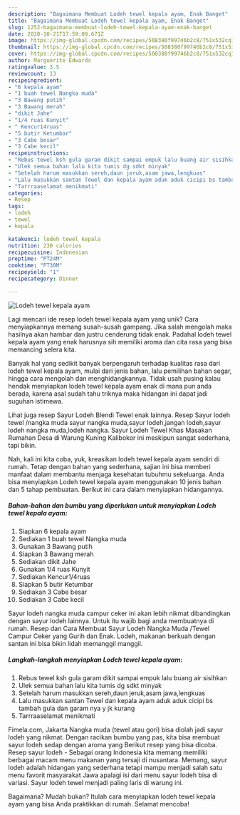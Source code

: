 ```yaml
---
description: "Bagaimana Membuat Lodeh tewel kepala ayam, Enak Banget"
title: "Bagaimana Membuat Lodeh tewel kepala ayam, Enak Banget"
slug: 1252-bagaimana-membuat-lodeh-tewel-kepala-ayam-enak-banget
date: 2020-10-21T17:59:09.671Z
image: https://img-global.cpcdn.com/recipes/508380f99746b2c8/751x532cq70/lodeh-tewel-kepala-ayam-foto-resep-utama.jpg
thumbnail: https://img-global.cpcdn.com/recipes/508380f99746b2c8/751x532cq70/lodeh-tewel-kepala-ayam-foto-resep-utama.jpg
cover: https://img-global.cpcdn.com/recipes/508380f99746b2c8/751x532cq70/lodeh-tewel-kepala-ayam-foto-resep-utama.jpg
author: Marguerite Edwards
ratingvalue: 3.5
reviewcount: 13
recipeingredient:
- "6 kepala ayam"
- "1 buah tewel Nangka muda"
- "3 Bawang putih"
- "3 Bawang merah"
- "dikit Jahe"
- "1/4 ruas Kunyit"
- " Kencur14ruas"
- "5 butir Ketumbar"
- "3 Cabe besar"
- "3 Cabe kecil"
recipeinstructions:
- "Rebus tewel ksh gula garam dikit sampai empuk lalu buang air sisihkan"
- "Ulek semua bahan lalu kita tumis dg sdkt minyak"
- "Setelah harum masukkan sereh,daun jeruk,asam jawa,lengkuas"
- "Lalu masukkan santan Tewel dan kepala ayam aduk aduk cicipi bs tambah gula dan garam nya y jk kurang"
- "Tarrraaselamat menikmati"
categories:
- Resep
tags:
- lodeh
- tewel
- kepala

katakunci: lodeh tewel kepala 
nutrition: 230 calories
recipecuisine: Indonesian
preptime: "PT24M"
cooktime: "PT30M"
recipeyield: "1"
recipecategory: Dinner

---
```



![Lodeh tewel kepala ayam](https://img-global.cpcdn.com/recipes/508380f99746b2c8/751x532cq70/lodeh-tewel-kepala-ayam-foto-resep-utama.jpg)

Lagi mencari ide resep lodeh tewel kepala ayam yang unik? Cara menyiapkannya memang susah-susah gampang. Jika salah mengolah maka hasilnya akan hambar dan justru cenderung tidak enak. Padahal lodeh tewel kepala ayam yang enak harusnya sih memiliki aroma dan cita rasa yang bisa memancing selera kita.

Banyak hal yang sedikit banyak berpengaruh terhadap kualitas rasa dari lodeh tewel kepala ayam, mulai dari jenis bahan, lalu pemilihan bahan segar, hingga cara mengolah dan menghidangkannya. Tidak usah pusing kalau hendak menyiapkan lodeh tewel kepala ayam enak di mana pun anda berada, karena asal sudah tahu triknya maka hidangan ini dapat jadi suguhan istimewa.

Lihat juga resep Sayur Lodeh Blendi Tewel enak lainnya. Resep Sayur lodeh tewel /nangka muda sayur nangka muda,sayur lodeh,jangan lodeh,sayur lodeh nangka muda,lodeh nangka. Sayur Lodeh Tewel Khas Masakan Rumahan Desa di Warung Kuning Kalibokor ini meskipun sangat sederhana, tapi bikin.


Nah, kali ini kita coba, yuk, kreasikan lodeh tewel kepala ayam sendiri di rumah. Tetap dengan bahan yang sederhana, sajian ini bisa memberi manfaat dalam membantu menjaga kesehatan tubuhmu sekeluarga. Anda bisa menyiapkan Lodeh tewel kepala ayam menggunakan 10 jenis bahan dan 5 tahap pembuatan. Berikut ini cara dalam menyiapkan hidangannya.

<!--inarticleads1-->

##### Bahan-bahan dan bumbu yang diperlukan untuk menyiapkan Lodeh tewel kepala ayam:

1. Siapkan 6 kepala ayam
1. Sediakan 1 buah tewel Nangka muda
1. Gunakan 3 Bawang putih
1. Siapkan 3 Bawang merah
1. Sediakan dikit Jahe
1. Gunakan 1/4 ruas Kunyit
1. Sediakan  Kencur1/4ruas
1. Siapkan 5 butir Ketumbar
1. Sediakan 3 Cabe besar
1. Sediakan 3 Cabe kecil


Sayur lodeh nangka muda campur ceker ini akan lebih nikmat dibandingkan dengan sayur lodeh lainnya. Untuk itu wajib bagi anda membuatnya di rumah. Resep dan Cara Membuat Sayur Lodeh Nangka Muda /Tewel Campur Ceker yang Gurih dan Enak. Lodeh, makanan berkuah dengan santan ini bisa bikin lidah memanggil manggil. 

<!--inarticleads2-->

##### Langkah-langkah menyiapkan Lodeh tewel kepala ayam:

1. Rebus tewel ksh gula garam dikit sampai empuk lalu buang air sisihkan
1. Ulek semua bahan lalu kita tumis dg sdkt minyak
1. Setelah harum masukkan sereh,daun jeruk,asam jawa,lengkuas
1. Lalu masukkan santan Tewel dan kepala ayam aduk aduk cicipi bs tambah gula dan garam nya y jk kurang
1. Tarrraaselamat menikmati


Fimela.com, Jakarta Nangka muda (tewel atau gori) bisa diolah jadi sayur lodeh yang nikmat. Dengan racikan bumbu yang pas, kita bisa membuat sayur lodeh sedap dengan aroma yang Berikut resep yang bisa dicoba. Resep sayur lodeh - Sebagai orang Indonesia kita memang memiliki berbagai macam menu makanan yang tersaji di nusantara. Memang, sayur lodeh adalah hidangan yang sederhana tetapi mampu menjadi salah satu menu favorit masyarakat Jawa apalagi isi dari menu sayur lodeh bisa di variasi. Sayur lodeh tewel menjadi paling laris di warung ini. 

Bagaimana? Mudah bukan? Itulah cara menyiapkan lodeh tewel kepala ayam yang bisa Anda praktikkan di rumah. Selamat mencoba!
